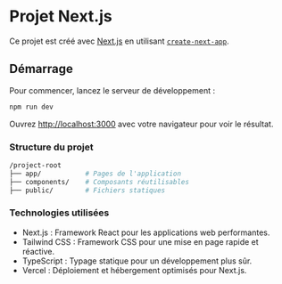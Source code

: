 # Projet Next.js

Ce projet est créé avec [Next.js](https://nextjs.org) en utilisant [`create-next-app`](https://nextjs.org/docs/app/api-reference/cli/create-next-app).

## Démarrage

Pour commencer, lancez le serveur de développement :

```bash
npm run dev
```

Ouvrez [http://localhost:3000](http://localhost:3000) avec votre navigateur pour voir le résultat.

### Structure du projet

```bash
/project-root
├── app/           # Pages de l'application
├── components/    # Composants réutilisables
├── public/        # Fichiers statiques
```

### Technologies utilisées

- Next.js : Framework React pour les applications web performantes.
- Tailwind CSS : Framework CSS pour une mise en page rapide et réactive.
- TypeScript : Typage statique pour un développement plus sûr.
- Vercel : Déploiement et hébergement optimisés pour Next.js.
